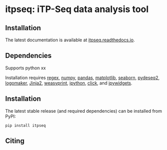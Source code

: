 itpseq: iTP-Seq data analysis tool
==================================

Installation
------------
The latest documentation is available at [itpseq.readthedocs.io](https://itpseq.readthedocs.io).

Dependencies
------------
Supports python xx

Installation requires [regex](https://pypi.org/project/regex/),
[numpy](https://numpy.org/),
[pandas](https://pandas.pydata.org/),
[matplotlib](https://matplotlib.org/),
[seaborn](https://seaborn.pydata.org/),
[pydeseq2](https://pydeseq2.readthedocs.io/en/stable/),
[logomaker](https://logomaker.readthedocs.io/),
[Jinja2](https://jinja.palletsprojects.com/en/stable/),
[weasyprint](https://pypi.org/project/weasyprint/),
[ipython](https://ipython.org/),
[click](https://click.palletsprojects.com/),
and [ipywidgets](https://ipywidgets.readthedocs.io/en/stable/).


Installation
------------
The latest stable release (and required dependencies) can be installed from PyPI:

    pip install itpseq

Citing
------

